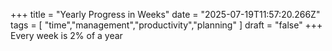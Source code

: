 +++ 
  title = "Yearly Progress in Weeks"
  date = "2025-07-19T11:57:20.266Z"
  tags = [ "time","management","productivity","planning" ]
  draft = "false"
+++
Every week is 2% of a year
  

